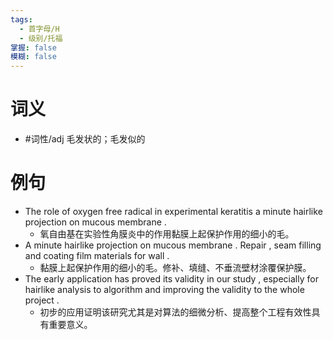 ```yaml
---
tags:
  - 首字母/H
  - 级别/托福
掌握: false
模糊: false
---
```

# 词义
- #词性/adj  毛发状的；毛发似的
# 例句
- The role of oxygen free radical in experimental keratitis a minute hairlike projection on mucous membrane .
	- 氧自由基在实验性角膜炎中的作用黏膜上起保护作用的细小的毛。
- A minute hairlike projection on mucous membrane . Repair , seam filling and coating film materials for wall .
	- 黏膜上起保护作用的细小的毛。修补、填缝、不垂流壁材涂覆保护膜。
- The early application has proved its validity in our study , especially for hairlike analysis to algorithm and improving the validity to the whole project .
	- 初步的应用证明该研究尤其是对算法的细微分析、提高整个工程有效性具有重要意义。

